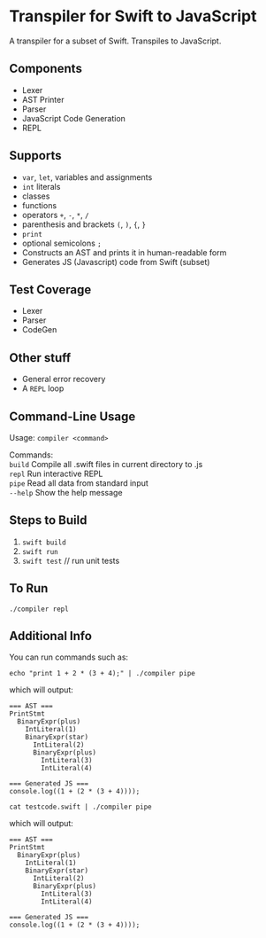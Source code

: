 # Transpiler for Swift to JavaScript

A transpiler for a subset of Swift. Transpiles to JavaScript.

## Components

- Lexer
- AST Printer
- Parser
- JavaScript Code Generation
- REPL

## Supports

- `var`, `let`, variables and assignments
- `int` literals
- classes
- functions
- operators `+`, `-`, `*`, `/`
- parenthesis and brackets `(`, `)`, `{`, `}`
- `print` 
- optional semicolons `;`
- Constructs an AST and prints it in human-readable form
- Generates JS (Javascript) code from Swift (subset)

## Test Coverage

- Lexer
- Parser
- CodeGen

## Other stuff

* General error recovery
* A `REPL` loop

## Command-Line Usage

Usage: `compiler <command>`  

Commands:  
  `build`    Compile all .swift files in current directory to .js  
  `repl`     Run interactive REPL  
  `pipe`     Read all data from standard input  
  `--help`   Show the help message  


## Steps to Build

1. `swift build`
2. `swift run`
3. `swift test` // run unit tests  

## To Run

`./compiler repl`  

## Additional Info

You can run commands such as:

`echo "print 1 + 2 * (3 + 4);" | ./compiler pipe`  

which will output:  
```
=== AST ===
PrintStmt
  BinaryExpr(plus)
    IntLiteral(1)
    BinaryExpr(star)
      IntLiteral(2)
      BinaryExpr(plus)
        IntLiteral(3)
        IntLiteral(4)

=== Generated JS ===
console.log((1 + (2 * (3 + 4))));
```

`cat testcode.swift | ./compiler pipe`  

which will output:  
```
=== AST ===
PrintStmt
  BinaryExpr(plus)
    IntLiteral(1)
    BinaryExpr(star)
      IntLiteral(2)
      BinaryExpr(plus)
        IntLiteral(3)
        IntLiteral(4)

=== Generated JS ===
console.log((1 + (2 * (3 + 4))));
```  